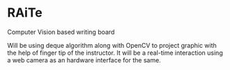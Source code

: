 # RAiTe
Computer Vision based writing board

Will be using deque algorithm along with OpenCV to project graphic with the help of finger tip of the instructor. It will be a real-time interaction using a web camera as an hardware interface for the same. 
